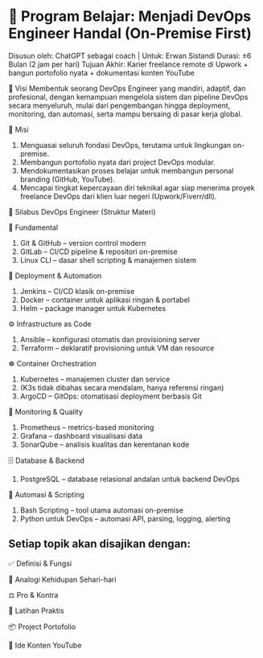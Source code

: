 # 🚀 Program Belajar: Menjadi DevOps Engineer Handal (On-Premise First)

Disusun oleh: ChatGPT sebagai coach | Untuk: Erwan Sistandi
Durasi: ±6 Bulan (2 jam per hari)
Tujuan Akhir: Karier freelance remote di Upwork + bangun portofolio nyata + dokumentasi konten YouTube

🌟 Visi
Membentuk seorang DevOps Engineer yang mandiri, adaptif, dan profesional, dengan kemampuan mengelola sistem dan pipeline DevOps secara menyeluruh, mulai dari pengembangan hingga deployment, monitoring, dan automasi, serta mampu bersaing di pasar kerja global.

🎯 Misi
1. Menguasai seluruh fondasi DevOps, terutama untuk lingkungan on-premise.
2. Membangun portofolio nyata dari project DevOps modular.
3. Mendokumentasikan proses belajar untuk membangun personal branding (GitHub, YouTube).
4. Mencapai tingkat kepercayaan diri teknikal agar siap menerima proyek freelance DevOps dari klien luar negeri (Upwork/Fiverr/dll).

📘 Silabus DevOps Engineer (Struktur Materi)

🔰 Fundamental
1. Git & GitHub – version control modern
2. GitLab – CI/CD pipeline & repositori on-premise
3. Linux CLI – dasar shell scripting & manajemen sistem

🚢 Deployment & Automation
1. Jenkins – CI/CD klasik on-premise
2. Docker – container untuk aplikasi ringan & portabel
3. Helm – package manager untuk Kubernetes

⚙️ Infrastructure as Code
1. Ansible – konfigurasi otomatis dan provisioning server
2. Terraform – deklaratif provisioning untuk VM dan resource

☸️ Container Orchestration
1. Kubernetes – manajemen cluster dan service
2. (K3s tidak dibahas secara mendalam, hanya referensi ringan)
3. ArgoCD – GitOps: otomatisasi deployment berbasis Git
   
🧠 Monitoring & Quality
1. Prometheus – metrics-based monitoring
2. Grafana – dashboard visualisasi data
3. SonarQube – analisis kualitas dan kerentanan kode

🗄️ Database & Backend
1. PostgreSQL – database relasional andalan untuk backend DevOps

🧰 Automasi & Scripting
1. Bash Scripting – tool utama automasi on-premise
2. Python untuk DevOps – automasi API, parsing, logging, alerting

## Setiap topik akan disajikan dengan: ##

✅ Definisi & Fungsi

🧠 Analogi Kehidupan Sehari-hari

⚖️ Pro & Kontra

🧪 Latihan Praktis

📦 Project Portofolio

🎥 Ide Konten YouTube


